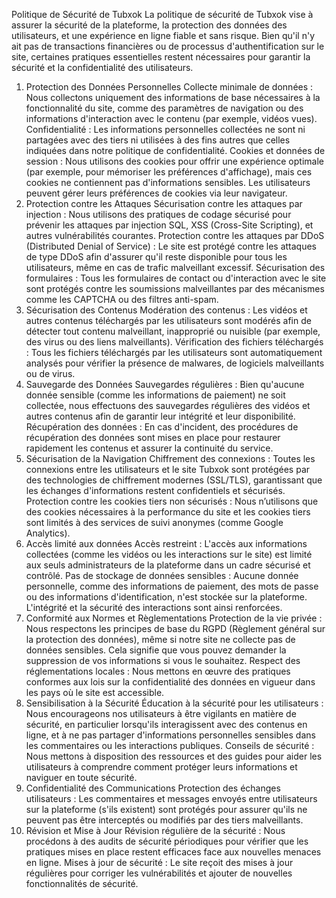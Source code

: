 Politique de Sécurité de Tubxok
La politique de sécurité de Tubxok vise à assurer la sécurité de la plateforme, la protection des données des utilisateurs, et une expérience en ligne fiable et sans risque. Bien qu'il n'y ait pas de transactions financières ou de processus d'authentification sur le site, certaines pratiques essentielles restent nécessaires pour garantir la sécurité et la confidentialité des utilisateurs.

1. Protection des Données Personnelles
Collecte minimale de données : Nous collectons uniquement des informations de base nécessaires à la fonctionnalité du site, comme des paramètres de navigation ou des informations d'interaction avec le contenu (par exemple, vidéos vues).
Confidentialité : Les informations personnelles collectées ne sont ni partagées avec des tiers ni utilisées à des fins autres que celles indiquées dans notre politique de confidentialité.
Cookies et données de session : Nous utilisons des cookies pour offrir une expérience optimale (par exemple, pour mémoriser les préférences d'affichage), mais ces cookies ne contiennent pas d'informations sensibles. Les utilisateurs peuvent gérer leurs préférences de cookies via leur navigateur.
2. Protection contre les Attaques
Sécurisation contre les attaques par injection : Nous utilisons des pratiques de codage sécurisé pour prévenir les attaques par injection SQL, XSS (Cross-Site Scripting), et autres vulnérabilités courantes.
Protection contre les attaques par DDoS (Distributed Denial of Service) : Le site est protégé contre les attaques de type DDoS afin d'assurer qu'il reste disponible pour tous les utilisateurs, même en cas de trafic malveillant excessif.
Sécurisation des formulaires : Tous les formulaires de contact ou d'interaction avec le site sont protégés contre les soumissions malveillantes par des mécanismes comme les CAPTCHA ou des filtres anti-spam.
3. Sécurisation des Contenus
Modération des contenus : Les vidéos et autres contenus téléchargés par les utilisateurs sont modérés afin de détecter tout contenu malveillant, inapproprié ou nuisible (par exemple, des virus ou des liens malveillants).
Vérification des fichiers téléchargés : Tous les fichiers téléchargés par les utilisateurs sont automatiquement analysés pour vérifier la présence de malwares, de logiciels malveillants ou de virus.
4. Sauvegarde des Données
Sauvegardes régulières : Bien qu'aucune donnée sensible (comme les informations de paiement) ne soit collectée, nous effectuons des sauvegardes régulières des vidéos et autres contenus afin de garantir leur intégrité et leur disponibilité.
Récupération des données : En cas d'incident, des procédures de récupération des données sont mises en place pour restaurer rapidement les contenus et assurer la continuité du service.
5. Sécurisation de la Navigation
Chiffrement des connexions : Toutes les connexions entre les utilisateurs et le site Tubxok sont protégées par des technologies de chiffrement modernes (SSL/TLS), garantissant que les échanges d'informations restent confidentiels et sécurisés.
Protection contre les cookies tiers non sécurisés : Nous n’utilisons que des cookies nécessaires à la performance du site et les cookies tiers sont limités à des services de suivi anonymes (comme Google Analytics).
6. Accès limité aux données
Accès restreint : L'accès aux informations collectées (comme les vidéos ou les interactions sur le site) est limité aux seuls administrateurs de la plateforme dans un cadre sécurisé et contrôlé.
Pas de stockage de données sensibles : Aucune donnée personnelle, comme des informations de paiement, des mots de passe ou des informations d'identification, n'est stockée sur la plateforme. L'intégrité et la sécurité des interactions sont ainsi renforcées.
7. Conformité aux Normes et Règlementations
Protection de la vie privée : Nous respectons les principes de base du RGPD (Règlement général sur la protection des données), même si notre site ne collecte pas de données sensibles. Cela signifie que vous pouvez demander la suppression de vos informations si vous le souhaitez.
Respect des réglementations locales : Nous mettons en œuvre des pratiques conformes aux lois sur la confidentialité des données en vigueur dans les pays où le site est accessible.
8. Sensibilisation à la Sécurité
Éducation à la sécurité pour les utilisateurs : Nous encourageons nos utilisateurs à être vigilants en matière de sécurité, en particulier lorsqu'ils interagissent avec des contenus en ligne, et à ne pas partager d'informations personnelles sensibles dans les commentaires ou les interactions publiques.
Conseils de sécurité : Nous mettons à disposition des ressources et des guides pour aider les utilisateurs à comprendre comment protéger leurs informations et naviguer en toute sécurité.
9. Confidentialité des Communications
Protection des échanges utilisateurs : Les commentaires et messages envoyés entre utilisateurs sur la plateforme (s'ils existent) sont protégés pour assurer qu'ils ne peuvent pas être interceptés ou modifiés par des tiers malveillants.
10. Révision et Mise à Jour
Révision régulière de la sécurité : Nous procédons à des audits de sécurité périodiques pour vérifier que les pratiques mises en place restent efficaces face aux nouvelles menaces en ligne.
Mises à jour de sécurité : Le site reçoit des mises à jour régulières pour corriger les vulnérabilités et ajouter de nouvelles fonctionnalités de sécurité.
